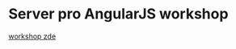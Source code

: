 Server pro AngularJS workshop
=============================

[workshop zde](https://github.com/davidrus/angular-workshop)